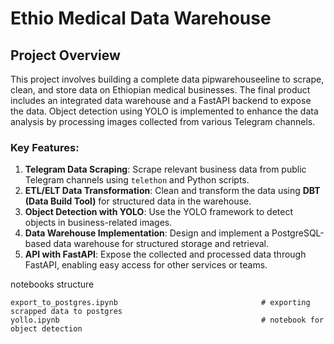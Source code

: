 # Ethio Medical Data Warehouse

## Project Overview

This project involves building a complete data pipwarehouseeline to scrape, clean, and store data on Ethiopian medical businesses. The final product includes an integrated data warehouse and a FastAPI backend to expose the data. Object detection using YOLO is implemented to enhance the data analysis by processing images collected from various Telegram channels.

### Key Features:

1. **Telegram Data Scraping**: Scrape relevant business data from public Telegram channels using `telethon` and Python scripts.
2. **ETL/ELT Data Transformation**: Clean and transform the data using **DBT (Data Build Tool)** for structured data in the warehouse.
3. **Object Detection with YOLO**: Use the YOLO framework to detect objects in business-related images.
4. **Data Warehouse Implementation**: Design and implement a PostgreSQL-based data warehouse for structured storage and retrieval.
5. **API with FastAPI**: Expose the collected and processed data through FastAPI, enabling easy access for other services or teams.


notebooks structure

```
export_to_postgres.ipynb                                # exporting scrapped data to postgres
yollo.ipynb                                             # notebook for object detection
